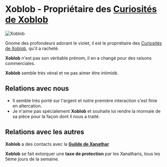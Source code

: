# Xoblob - Propriétaire des [Curiosités de Xoblob](../Lieux.md#les-curiosités-de-xoblob---curiosités)

![Xoblob](../.../_images/xoblob.png)

Gnome des profondeurs adorant le violet, il est le propriétaire des [Curiosités de Xoblob](../Lieux.md#les-curiosités-de-xoblob---curiosités), qu'il a racheté.

**Xoblob** n'est pas son véritable prénom, il en a changé pour des raisons commerciales.

**Xoblob** semble très vénal et ne pas aimer être intimidé.

## Relations avec nous
* Il semble très porté sur l'argent et notre première interaction s'est finie en altercation.
* Je n'aime pas spécialement **Xoblob** et souhaite lui rendre la monnaie de sa pièce pour la façon dont il nous a traité.

## Relations avec les autres

**Xoblob** a des contacts avec la [**Guilde de Xanathar**](../ORGANISATIONS/GuildeDeXanathar.md)

**Xoblob** se fait extorquer une **taxe de protection** par les Xanatharis, tous les 5ème jours de la semaine.